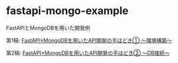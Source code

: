 # fastapi-mongo-example
FastAPIとMongoDBを用いた開発例

第1稿: [FastAPI×MongoDBを用いたAPI開発の手ほどき① 〜環境構築〜](https://zenn.dev/ryota_tamura_jp/articles/c1e72f47e5adce)

第2稿: [FastAPI×MongoDBを用いたAPI開発の手ほどき② 〜DB接続〜](https://zenn.dev/ryota_tamura_jp/articles/8d8811c9925fdd)
